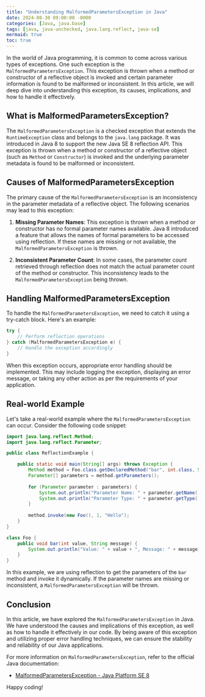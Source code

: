 ```yaml
---
title: "Understanding MalformedParametersException in Java"
date: 2024-08-30 09:00:00 -0000
categories: [Java, java.base]
tags: [java, java-unchecked, java.lang.reflect, java-se]
mermaid: true
toc: true
---
```



In the world of Java programming, it is common to come across various types of exceptions. One such exception is the `MalformedParametersException`. This exception is thrown when a method or constructor of a reflective object is invoked and certain parameter information is found to be malformed or inconsistent. In this article, we will deep dive into understanding this exception, its causes, implications, and how to handle it effectively.

## What is MalformedParametersException?

The `MalformedParametersException` is a checked exception that extends the `RuntimeException` class and belongs to the `java.lang` package. It was introduced in Java 8 to support the new Java SE 8 reflection API. This exception is thrown when a method or constructor of a reflective object (such as `Method` or `Constructor`) is invoked and the underlying parameter metadata is found to be malformed or inconsistent.

## Causes of MalformedParametersException

The primary cause of the `MalformedParametersException` is an inconsistency in the parameter metadata of a reflective object. The following scenarios may lead to this exception:

1. **Missing Parameter Names**: This exception is thrown when a method or constructor has no formal parameter names available. Java 8 introduced a feature that allows the names of formal parameters to be accessed using reflection. If these names are missing or not available, the `MalformedParametersException` is thrown.

2. **Inconsistent Parameter Count**: In some cases, the parameter count retrieved through reflection does not match the actual parameter count of the method or constructor. This inconsistency leads to the `MalformedParametersException` being thrown.

## Handling MalformedParametersException

To handle the `MalformedParametersException`, we need to catch it using a try-catch block. Here's an example:

```java
try {
    // Perform reflection operations
} catch (MalformedParametersException e) {
    // Handle the exception accordingly
}
```

When this exception occurs, appropriate error handling should be implemented. This may include logging the exception, displaying an error message, or taking any other action as per the requirements of your application.

## Real-world Example

Let's take a real-world example where the `MalformedParametersException` can occur. Consider the following code snippet:

```java
import java.lang.reflect.Method;
import java.lang.reflect.Parameter;

public class ReflectionExample {

    public static void main(String[] args) throws Exception {
        Method method = Foo.class.getDeclaredMethod("bar", int.class, String.class);
        Parameter[] parameters = method.getParameters();
        
        for (Parameter parameter : parameters) {
            System.out.println("Parameter Name: " + parameter.getName());
            System.out.println("Parameter Type: " + parameter.getType());
        }
        
        method.invoke(new Foo(), 1, "Hello");
    }
}

class Foo {
    public void bar(int value, String message) {
        System.out.println("Value: " + value + ", Message: " + message);
    }
}
```

In this example, we are using reflection to get the parameters of the `bar` method and invoke it dynamically. If the parameter names are missing or inconsistent, a `MalformedParametersException` will be thrown.

## Conclusion

In this article, we have explored the `MalformedParametersException` in Java. We have understood the causes and implications of this exception, as well as how to handle it effectively in our code. By being aware of this exception and utilizing proper error handling techniques, we can ensure the stability and reliability of our Java applications.

For more information on `MalformedParametersException`, refer to the official Java documentation:
- [MalformedParametersException - Java Platform SE 8](https://docs.oracle.com/javase/8/docs/api/java/lang/reflect/MalformedParametersException.html)

Happy coding!